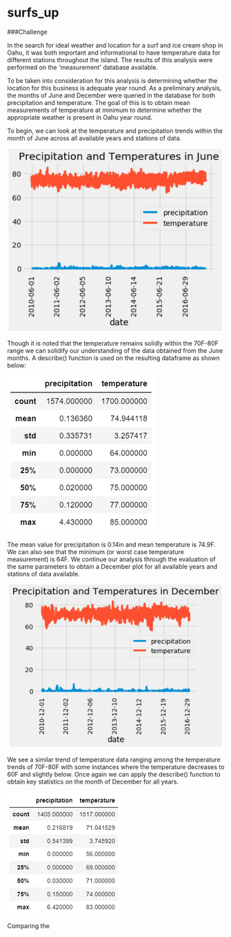 # surfs_up

###Challenge 

In the search for ideal weather and location for a surf and ice cream shop in Oahu, it was both important and informational to have temperature data for different stations throughout the island. The results of this analysis were performed on the 'measurement' database available. 

To be taken into consideration for this analysis is determining whether the location for this business is adequate year round. As a preliminary analysis, the months of June and December were queried in the database for both precipitation and temperature. The goal of this is to obtain mean measurements of temperature at minimum to determine whether the appropriate weather is present in Oahu year round. 

To begin, we can look at the temperature and precipitation trends within the month of June across all available years and stations of data. 

![](JuneDataPlot.PNG)

Though it is noted that the temperature remains solidly within the 70F-80F range we can solidify our understanding of the data obtained from the June months. A describe() function is used on the resulting dataframe as shown below:

![](JuneDatadescribe.PNG)

The mean value for precipitation is 0.14in and mean temperature is 74.9F. We can also see that the minimum (or worst case temperature measurement) is 64F. 
We continue our analysis through the evaluation of the same parameters to obtain a December plot for all available years and stations of data available. 

![](DecemberDataPlot.PNG)

We see a similar trend of temperature data ranging among the temperature trends of 70F-80F with some instances where the temperature decreases to 60F and slightly below. Once again we can apply the describe() function to obtain key statistics on the month of December for all years. 

![](DecemberDatadescribe.PNG)

Comparing the 
